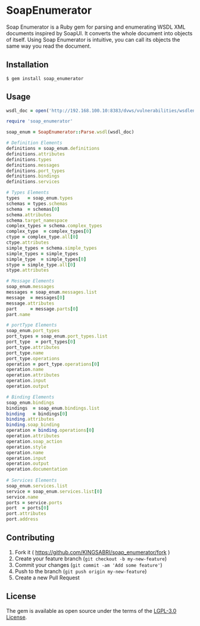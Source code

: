 # SoapEnumerator

Soap Enumerator is a Ruby gem for parsing and enumerating WSDL XML documents inspired by SoapUI. It converts the whole document into objects of itself. Using Soap Enumerator is intuitive, you can call its objects the same way you read the document.  

## Installation

```
$ gem install soap_enumerator
```

## Usage

```ruby
wsdl_doc = open('http://192.168.100.10:8383/dvws/vulnerabilities/wsdlenum/service.php?wsdl')

require 'soap_enumerator' 

soap_enum = SoapEnumerator::Parse.wsdl(wsdl_doc)

# Definition Elements
definitions = soap_enum.definitions
definitions.attributes
definitions.types
definitions.messages
definitions.port_types
definitions.bindings
definitions.services

# Types Elements
types   = soap_enum.types
schemas = types.schemas
schema  = schemas[0]
schema.attributes
schema.target_namespace
complex_types = schema.complex_types
complex_type  = complex_types[0]
ctype = complex_type.all[0]
ctype.attributes
simple_types = schema.simple_types
simple_types = simple_types
simple_type  = simple_types[0]
stype = simple_type.all[0]
stype.attributes

# Message Elements
soap_enum.messages
messages = soap_enum.messages.list
message  = messages[0]
message.attributes
part     = message.parts[0]
part.name

# portType Elements
soap_enum.port_types
port_types = soap_enum.port_types.list
port_type  = port_types[0]
port_type.attributes
port_type.name
port_type.operations
operation = port_type.operations[0]
operation.name
operation.attributes
operation.input
operation.output

# Binding Elements
soap_enum.bindings
bindings  = soap_enum.bindings.list
binding   = bindings[0]
binding.attributes
binding.soap_binding
operation = binding.operations[0]
operation.attributes
operation.soap_action
operation.style
operation.name
operation.input
operation.output
operation.documentation
  
# Services Elements
soap_enum.services.list
service = soap_enum.services.list[0]
service.name
ports = service.ports
port  = ports[0]
port.attributes
port.address
```


## Contributing
1. Fork it ( https://github.com/KINGSABRI/soap_enumerator/fork )
2. Create your feature branch (`git checkout -b my-new-feature`)
3. Commit your changes (`git commit -am 'Add some feature'`)
4. Push to the branch (`git push origin my-new-feature`)
5. Create a new Pull Request

## License

The gem is available as open source under the terms of the [LGPL-3.0 License](https://opensource.org/licenses/LGPL-3.0).
